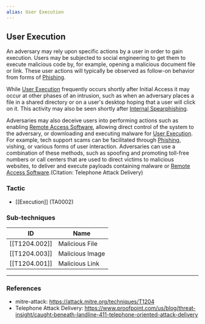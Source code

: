 ```yaml
---
alias: User Execution
---
```


## User Execution

An adversary may rely upon specific actions by a user in order to gain execution. Users may be subjected to social engineering to get them to execute malicious code by, for example, opening a malicious document file or link. These user actions will typically be observed as follow-on behavior from forms of [Phishing](https://attack.mitre.org/techniques/T1566).

While [User Execution](https://attack.mitre.org/techniques/T1204) frequently occurs shortly after Initial Access it may occur at other phases of an intrusion, such as when an adversary places a file in a shared directory or on a user's desktop hoping that a user will click on it. This activity may also be seen shortly after [Internal Spearphishing](https://attack.mitre.org/techniques/T1534).

Adversaries may also deceive users into performing actions such as enabling [Remote Access Software](https://attack.mitre.org/techniques/T1219), allowing direct control of the system to the adversary, or downloading and executing malware for [User Execution](https://attack.mitre.org/techniques/T1204). For example, tech support scams can be facilitated through [Phishing](https://attack.mitre.org/techniques/T1566), vishing, or various forms of user interaction. Adversaries can use a combination of these methods, such as spoofing and promoting toll-free numbers or call centers that are used to direct victims to malicious websites, to deliver and execute payloads containing malware or [Remote Access Software](https://attack.mitre.org/techniques/T1219).(Citation: Telephone Attack Delivery)


### Tactic

- [[Execution]] (TA0002)

### Sub-techniques

| ID | Name |
| --- | --- |
| [[T1204.002]] | Malicious File |
| [[T1204.003]] | Malicious Image |
| [[T1204.001]] | Malicious Link |


---
### References

- mitre-attack: https://attack.mitre.org/techniques/T1204
- Telephone Attack Delivery: https://www.proofpoint.com/us/blog/threat-insight/caught-beneath-landline-411-telephone-oriented-attack-delivery
